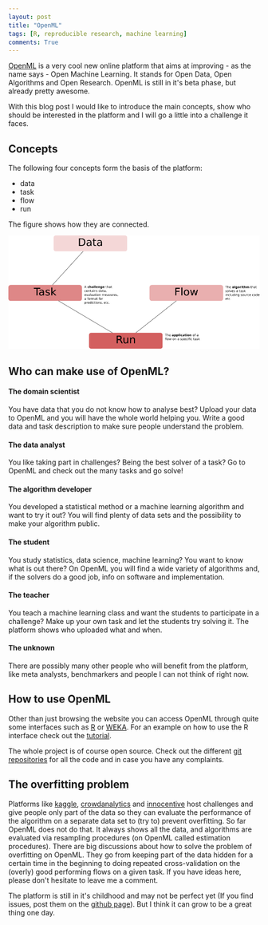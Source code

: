 ```yaml
---
layout: post
title: "OpenML"
tags: [R, reproducible research, machine learning]
comments: True
---
```


[OpenML](http://www.openml.org/) is a very cool new online platform that aims at improving - 
as the name says - Open Machine Learning. It stands for Open Data, Open Algorithms and
Open Research. OpenML is still in it's beta phase, but already pretty awesome.

With this blog post I would like to introduce the main concepts, show who should be interested 
in the platform and I will go a little into a challenge it faces.

## Concepts
The following four concepts form the basis of the platform:

- data
- task 
- flow
- run

The figure shows how they are connected.

![OpenML](../figure/source/overview.png) 


## Who can make use of OpenML?

#### The domain scientist
You have data that you do not know how to analyse best? Upload your data to OpenML and you
will have the whole world helping you. Write a good data and task description to make sure
people understand the problem.

#### The data analyst
You like taking part in challenges? Being the best solver of a task? Go to OpenML and 
check out the many tasks and go solve!

#### The algorithm developer
You developed a statistical method or a machine learning algorithm and want to try it out?
You will find plenty of data sets and the possibility to make your algorithm public.

#### The student
You study statistics, data science, machine learning? You want to know what is out there?
On OpenML you will find a wide variety of algorithms and, if the solvers do a good job,
info on software and implementation.

#### The teacher
You teach a machine learning class and want the students to participate in a challenge?
Make up your own task and let the students try solving it. The platform shows who uploaded
what and when.

#### The unknown
There are possibly many other people who will benefit from the platform, like meta analysts,
benchmarkers and people I can not think of right now. 


## How to use OpenML
Other than just browsing the website you can access OpenML through quite some interfaces such
as [R](http://www.openml.org/guide#!r) or [WEKA](http://www.openml.org/guide#!plugin_weka).
For an example on how to use the R interface check out the
[tutorial](http://openml.github.io/openml-r/vignettes/OpenML.html).

The whole project is of course open source. Check out the different 
[git repositories](https://github.com/openml) for all the code and in case you have any 
complaints.


## The overfitting problem
Platforms like [kaggle](https://www.kaggle.com/), [crowdanalytics](https://www.crowdanalytix.com/) 
and [innocentive](https://www.innocentive.com/) host challenges and give people only
part of the data so they can evaluate the performance of the algorithm on a separate data
set to (try to) prevent overfitting. So far OpenML does not do that. It always shows 
all the data, and algorithms are evaluated via resampling procedures (on OpenML called
estimation procedures). There are big discussions about how to solve the problem of 
overfitting on OpenML. They go from keeping part of the data hidden for a certain time in
the beginning to doing repeated cross-validation on the (overly) good performing flows on
a given task. If you have ideas here, please don't hesitate to leave me a comment.

The platform is still in it's childhood and may not be perfect yet (If you find issues, post
them on the [github page](https://github.com/openml)). But I think it can grow to be a great thing one day.
